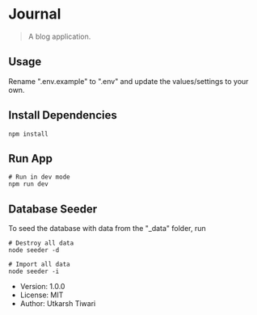 # Journal

> A blog application.

## Usage

Rename ".env.example" to ".env" and update the values/settings to your own.

## Install Dependencies

```
npm install
```

## Run App

```
# Run in dev mode
npm run dev
```

## Database Seeder

To seed the database with data from the "\_data" folder, run

```
# Destroy all data
node seeder -d

# Import all data
node seeder -i
```

- Version: 1.0.0
- License: MIT
- Author: Utkarsh Tiwari
